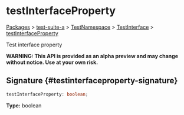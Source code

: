 # testInterfaceProperty

[Packages](/) > [test-suite-a](/test-suite-a/) > [TestNamespace](/test-suite-a/testnamespace-namespace/) > [TestInterface](/test-suite-a/testnamespace-namespace/testinterface-interface/) > [testInterfaceProperty](/test-suite-a/testnamespace-namespace/testinterface-interface/testinterfaceproperty-propertysignature)

Test interface property

**WARNING: This API is provided as an alpha preview and may change without notice. Use at your own risk.**

## Signature {#testinterfaceproperty-signature}

```typescript
testInterfaceProperty: boolean;
```

**Type:** boolean
